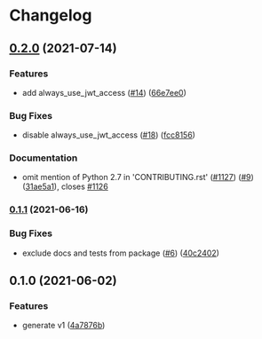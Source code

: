 # Changelog

## [0.2.0](https://www.github.com/googleapis/python-essential-contacts/compare/v0.1.1...v0.2.0) (2021-07-14)


### Features

* add always_use_jwt_access ([#14](https://www.github.com/googleapis/python-essential-contacts/issues/14)) ([66e7ee0](https://www.github.com/googleapis/python-essential-contacts/commit/66e7ee0f82527e33c708949088493ad90e634fb1))


### Bug Fixes

* disable always_use_jwt_access ([#18](https://www.github.com/googleapis/python-essential-contacts/issues/18)) ([fcc8156](https://www.github.com/googleapis/python-essential-contacts/commit/fcc815666514d9827c12507a4e601a409bce2235))


### Documentation

* omit mention of Python 2.7 in 'CONTRIBUTING.rst' ([#1127](https://www.github.com/googleapis/python-essential-contacts/issues/1127)) ([#9](https://www.github.com/googleapis/python-essential-contacts/issues/9)) ([31ae5a1](https://www.github.com/googleapis/python-essential-contacts/commit/31ae5a198e8844bfcc57283da8b26bcef17d6814)), closes [#1126](https://www.github.com/googleapis/python-essential-contacts/issues/1126)

### [0.1.1](https://www.github.com/googleapis/python-essential-contacts/compare/v0.1.0...v0.1.1) (2021-06-16)


### Bug Fixes

* exclude docs and tests from package ([#6](https://www.github.com/googleapis/python-essential-contacts/issues/6)) ([40c2402](https://www.github.com/googleapis/python-essential-contacts/commit/40c2402563118085e92cf9039e5f7be953ae57e8))

## 0.1.0 (2021-06-02)


### Features

* generate v1 ([4a7876b](https://www.github.com/googleapis/python-essential-contacts/commit/4a7876b5636917bae00d5947bf837bdfe042adfa))
